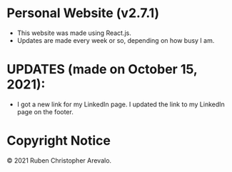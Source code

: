 # Personal Website (v2.7.1)

* This website was made using React.js.
* Updates are made every week or so, depending on how busy I am.

# UPDATES (made on October 15, 2021):

* I got a new link for my LinkedIn page. I updated the link to my LinkedIn page on the footer.

# Copyright Notice

© 2021 Ruben Christopher Arevalo.
